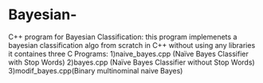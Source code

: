 # Bayesian-
C++ program for Bayesian Classification:
this program implemenets a bayesian classification algo from scratch in C++ without using any libraries
it containes three C Programs:
1)naive_bayes.cpp (Naïve Bayes Classifier with  Stop Words)
2)bayes.cpp (Naïve Bayes Classifier without Stop Words)
3)modif_bayes.cpp(Binary multinominal naive Bayes)
